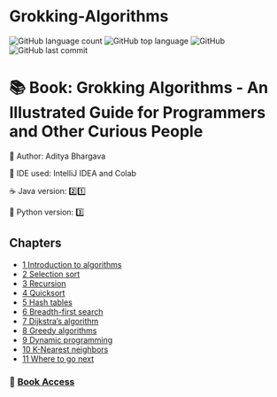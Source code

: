 # Grokking-Algorithms

![GitHub language count](https://img.shields.io/github/languages/count/souzafcharles/Grokking-Algorithms)
![GitHub top language](https://img.shields.io/github/languages/top/souzafcharles/Grokking-Algorithms)
![GitHub](https://img.shields.io/github/license/souzafcharles/Grokking-Algorithms)
![GitHub last commit](https://img.shields.io/github/last-commit/souzafcharles/Grokking-Algorithms)


# :books: Book: Grokking Algorithms - An Illustrated Guide for Programmers and Other Curious People

:triangular_flag_on_post: Author: Aditya Bhargava

:white_square_button: IDE used: IntelliJ IDEA and Colab

:coffee: Java version: :two::one:

:snake: Python version: :three:

## Chapters

- [1 Introduction to algorithms]()
- [2 Selection sort]()
- [3 Recursion]()
- [4 Quicksort]()
- [5 Hash tables]()
- [6 Breadth-first search]()
- [7 Dijkstra’s algorithm]()
- [8 Greedy algorithms]()
- [9 Dynamic programming]()
- [10 K-Nearest neighbors]()
- [11 Where to go next]()



### :link: [Book Access](https://www.manning.com/books/grokking-algorithms)
